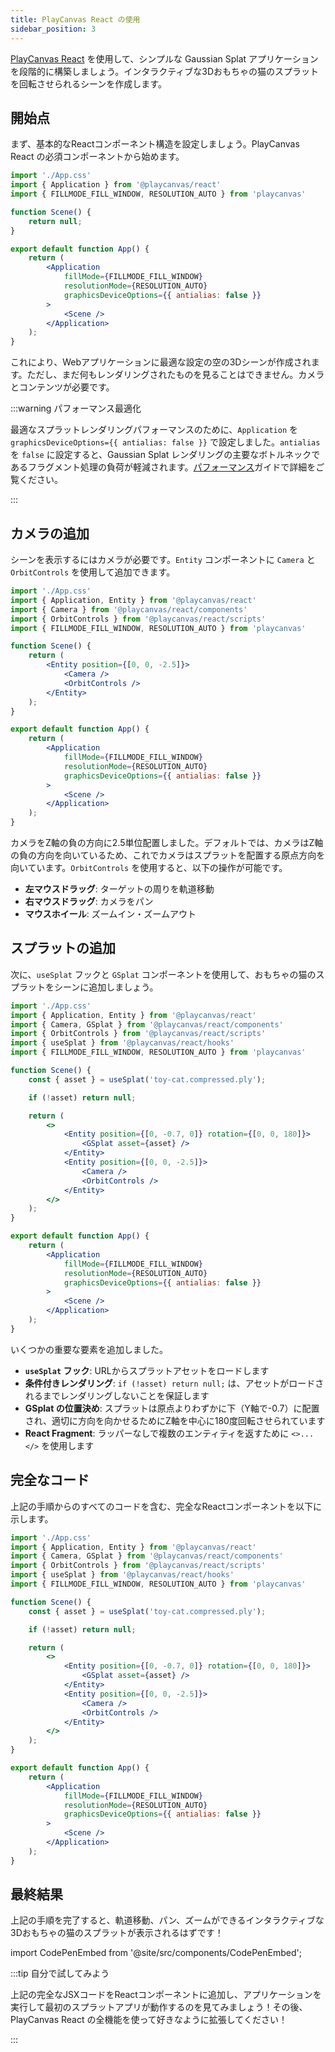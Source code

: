 ```yaml
---
title: PlayCanvas React の使用
sidebar_position: 3
---
```


[PlayCanvas React](/user-manual/playcanvas-react) を使用して、シンプルな Gaussian Splat アプリケーションを段階的に構築しましょう。インタラクティブな3Dおもちゃの猫のスプラットを回転させられるシーンを作成します。

## 開始点

まず、基本的なReactコンポーネント構造を設定しましょう。PlayCanvas React の必須コンポーネントから始めます。

```jsx
import './App.css'
import { Application } from '@playcanvas/react'
import { FILLMODE_FILL_WINDOW, RESOLUTION_AUTO } from 'playcanvas'

function Scene() {
    return null;
}

export default function App() {
    return (
        <Application
            fillMode={FILLMODE_FILL_WINDOW}
            resolutionMode={RESOLUTION_AUTO}
            graphicsDeviceOptions={{ antialias: false }}
        >
            <Scene />
        </Application>
    );
}
```

これにより、Webアプリケーションに最適な設定の空の3Dシーンが作成されます。ただし、まだ何もレンダリングされたものを見ることはできません。カメラとコンテンツが必要です。

:::warning パフォーマンス最適化

最適なスプラットレンダリングパフォーマンスのために、`Application` を `graphicsDeviceOptions={{ antialias: false }}` で設定しました。`antialias` を `false` に設定すると、Gaussian Splat レンダリングの主要なボトルネックであるフラグメント処理の負荷が軽減されます。[パフォーマンス](../engine-features/performance.md)ガイドで詳細をご覧ください。

:::

## カメラの追加

シーンを表示するにはカメラが必要です。`Entity` コンポーネントに `Camera` と `OrbitControls` を使用して追加できます。

```jsx {3-4,8-13}
import './App.css'
import { Application, Entity } from '@playcanvas/react'
import { Camera } from '@playcanvas/react/components'
import { OrbitControls } from '@playcanvas/react/scripts'
import { FILLMODE_FILL_WINDOW, RESOLUTION_AUTO } from 'playcanvas'

function Scene() {
    return (
        <Entity position={[0, 0, -2.5]}>
            <Camera />
            <OrbitControls />
        </Entity>
    );
}

export default function App() {
    return (
        <Application
            fillMode={FILLMODE_FILL_WINDOW}
            resolutionMode={RESOLUTION_AUTO}
            graphicsDeviceOptions={{ antialias: false }}
        >
            <Scene />
        </Application>
    );
}
```

カメラをZ軸の負の方向に2.5単位配置しました。デフォルトでは、カメラはZ軸の負の方向を向いているため、これでカメラはスプラットを配置する原点方向を向いています。`OrbitControls` を使用すると、以下の操作が可能です。

- **左マウスドラッグ**: ターゲットの周りを軌道移動
- **右マウスドラッグ**: カメラをパン
- **マウスホイール**: ズームイン・ズームアウト

## スプラットの追加

次に、`useSplat` フックと `GSplat` コンポーネントを使用して、おもちゃの猫のスプラットをシーンに追加しましょう。

```jsx {3,5,9-11,15-17}
import './App.css'
import { Application, Entity } from '@playcanvas/react'
import { Camera, GSplat } from '@playcanvas/react/components'
import { OrbitControls } from '@playcanvas/react/scripts'
import { useSplat } from '@playcanvas/react/hooks'
import { FILLMODE_FILL_WINDOW, RESOLUTION_AUTO } from 'playcanvas'

function Scene() {
    const { asset } = useSplat('toy-cat.compressed.ply');

    if (!asset) return null;

    return (
        <>
            <Entity position={[0, -0.7, 0]} rotation={[0, 0, 180]}>
                <GSplat asset={asset} />
            </Entity>
            <Entity position={[0, 0, -2.5]}>
                <Camera />
                <OrbitControls />
            </Entity>
        </>
    );
}

export default function App() {
    return (
        <Application
            fillMode={FILLMODE_FILL_WINDOW}
            resolutionMode={RESOLUTION_AUTO}
            graphicsDeviceOptions={{ antialias: false }}
        >
            <Scene />
        </Application>
    );
}
```

いくつかの重要な要素を追加しました。

- **`useSplat` フック**: URLからスプラットアセットをロードします
- **条件付きレンダリング**: `if (!asset) return null;` は、アセットがロードされるまでレンダリングしないことを保証します
- **GSplat の位置決め**: スプラットは原点よりわずかに下（Y軸で-0.7）に配置され、適切に方向を向かせるためにZ軸を中心に180度回転させられています
- **React Fragment**: ラッパーなしで複数のエンティティを返すために `<>...</>` を使用します

## 完全なコード

上記の手順からのすべてのコードを含む、完全なReactコンポーネントを以下に示します。

```jsx
import './App.css'
import { Application, Entity } from '@playcanvas/react'
import { Camera, GSplat } from '@playcanvas/react/components'
import { OrbitControls } from '@playcanvas/react/scripts'
import { useSplat } from '@playcanvas/react/hooks'
import { FILLMODE_FILL_WINDOW, RESOLUTION_AUTO } from 'playcanvas'

function Scene() {
    const { asset } = useSplat('toy-cat.compressed.ply');

    if (!asset) return null;

    return (
        <>
            <Entity position={[0, -0.7, 0]} rotation={[0, 0, 180]}>
                <GSplat asset={asset} />
            </Entity>
            <Entity position={[0, 0, -2.5]}>
                <Camera />
                <OrbitControls />
            </Entity>
        </>
    );
}

export default function App() {
    return (
        <Application
            fillMode={FILLMODE_FILL_WINDOW}
            resolutionMode={RESOLUTION_AUTO}
            graphicsDeviceOptions={{ antialias: false }}
        >
            <Scene />
        </Application>
    );
}
```

## 最終結果

上記の手順を完了すると、軌道移動、パン、ズームができるインタラクティブな3Dおもちゃの猫のスプラットが表示されるはずです！

import CodePenEmbed from '@site/src/components/CodePenEmbed';

<CodePenEmbed id="MYgGZax" title="<pc-splat> example" />

:::tip 自分で試してみよう

上記の完全なJSXコードをReactコンポーネントに追加し、アプリケーションを実行して最初のスプラットアプリが動作するのを見てみましょう！その後、PlayCanvas React の全機能を使って好きなように拡張してください！

:::
